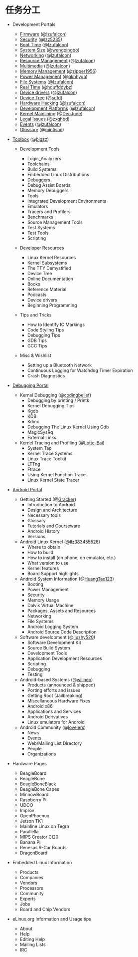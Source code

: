# 任务分工

* Development Portals

    * [Firmware](http://eLinux.org/Firmware) (@[lzufalcon])
    * [Security](http://elinux.org/Security) (@[lzz5235])
    * [Boot Time](http://elinux.org/Boot_Time) (@[lzufalcon])
    * [System Size](http://elinux.org/System_Size) (@[wengpingbo])
    * [Networking](http://elinux.org/Networking) (@[lzufalcon])
    * [Resource Management](http://elinux.org/Resource_Management) (@[lzufalcon])
    * [Multimedia](http://www.elinux.org/Multimedia) (@[lzufalcon]) 
    * [Memory Management](http://elinux.org/Memory_Management) (@[zipper1956])
    * [Power Management](http://www.elinux.org/Power_Management) (@[qkhhyga])
    * [File Systems](http://www.elinux.org/File_Systems) (@[lzufalcon])
    * [Real Time](http://www.elinux.org/Real_Time) (@[hduffddybz])
    * [Device drivers](http://www.elinux.org/Device_drivers) (@[lzufalcon])
    * [Device Tree](http://www.elinux.org/Device_Tree) (@[sdfd])
    * [Hardware Hacking](http://elinux.org/Hardware_Hacking) (@[lzufalcon])
    * [Development Platforms](http://elinux.org/Development_Platforms) (@[lzufalcon])
    * [Kernel Mainlining](http://elinux.org/Kernel_Mainlining) (@[DecJude])
    * [Legal Issues](http://www.elinux.org/Legal_Issues) (@[zxqhbd])
    * [Events](http://elinux.org/Events) (@[lzufalcon])
    * [Glossary](http://elinux.org/Glossary) (@[mintisan])

* [Toolbox](http://elinux.org/Toolbox) (@[bigzz])

    * Development Tools

        * Logic_Analyzers
        * Toolchains
        * Build Systems
        * Embedded Linux Distributions
        * Debuggers
        * Debug Assist Boards
        * Memory Debuggers
        * Tools
        * Integrated Development Environments
        * Emulators
        * Tracers and Profilers
        * Benchmarks
        * Source Management Tools
        * Test Systems
        * Test Tools
        * Scripting

    * Developer Resources

        * Linux Kernel Resources
        * Kernel Subsystems
        * The TTY Demystified
        * Device Tree
        * Online Documentation
        * Books
        * Reference Material
        * Podcasts
        * Device drivers
        * Beginning Programming

    * Tips and Tricks

        * How to Identify IC Markings
        * Code Styling Tips
        * Debugging Tips
        * GDB Tips
        * GCC Tips

    * Misc & Wishlist

        * Setting up a Bluetooth Network
        * Continuous Logging for Watchdog Timer Expiration
        * Crash Diagnostics

* [Debugging Portal](http://www.elinux.org/Debugging_Portal)
    * Kernel Debugging (@[codingbelief])
        * Debugging by printing / Printk
        * Kernel Debugging Tips
        * Kgdb
        * KDB
        * Kdmx
        * Debugging The Linux Kernel Using Gdb
        * MagicSysRq
        * External Links
    * Kernel Tracing and Profiling (@[Lotte-Bai])
        * System Tap
        * Kernel Trace Systems
        * Linux Trace Toolkit
        * LTTng
        * Ftrace
        * Using Kernel Function Trace
        * Linux Kernel State Tracer

* [Android Portal](http://elinux.org/Android_Portal)
    * Getting Started (@[Gracker])
        * Introduction to Android
        * Design and Architecture
        * Necessary tools
        * Glossary
        * Tutorials and Courseware
        * Android History
        * Versions
    * Android Linux Kernel (@[llz383455526])
        * Where to obtain
        * How to build
        * How to install (on phone, on emulator, etc.)
        * What version to use
        * Kernel features
        * Board Support highlights
    * Android System Information (@[HuangTao123])
        * Booting
        * Power Management
        * Security
        * Memory Usage
        * Dalvik Virtual Machine
        * Packages, Assets and Resources
        * Networking
        * File Systems
        * Android Logging System
        * Android Source Code Description
    * Software development (@[liuzhy520])
        * Software Development Kit
        * Source Build System
        * Development Tools
        * Application Development Resources
        * Scripting
        * Debugging
        * Testing
    * Android-based Systems (@[willneo])
        * Products (announced & shipped)
        * Porting efforts and issues
        * Getting Root (Jailbreaking)
        * Miscellaneous Hardware Fixes
        * Android x86
        * Applications and Services
        * Android Derivatives
        * Linux emulators for Android
    * Android Community (@[lovelers])
        * News
        * Events
        * Web/Mailing List Directory
        * People
        * Organizations

* Hardware Pages

    * BeagleBoard
    * BeagleBone
    * BeagleBoneBlack
    * BeagleBone Capes
    * MinnowBoard
    * Raspberry Pi
    * UDOO
    * Improv
    * OpenPhoenux
    * Jetson TK1
    * Mainline Linux on Tegra
    * Parallella
    * MIPS Creator CI20
    * Banana Pi
    * Renesas R-Car Boards
    * DragonBoard

* Embedded Linux Information

    * Products
    * Companies
    * Vendors
    * Processors
    * Community
    * Experts
    * Jobs
    * Board and Chip Vendors

* eLinux.org Information and Usage tips

    * About
    * Help
    * Editing Help
    * Mailing Lists
    * IRC

<!-- 参与者 -->

[lzufalcon]:https://github.com/lzufalcon
[zipper1956]:https://github.com/zipper1956
[codingbelief]:https://github.com/codingbelief
[huddy1985]:https://github.com/huddy1985
[sdfd]:https://github.com/sdfd
[bigzz]:https://github.com/bigzz
[csuhawk]:https://github.com/csuhawk
[zxqhbd]:https://github.com/zxqhbd
[qkhhyga]:https://github.com/qkhhyga
[Lotte-Bai]:https://github.com/Lotte-Bai
[hduffddybz]:https://github.com/hduffddybz
[lzz5235]:https://github.com/lzz5235
[JackyBai]:https://github.com/JackyBai
[wengpingbo]:https://github.com/wengpingbo
[mintisan]:https://github.com/mintisan
[meaaiiaa]:https://github.com/meaaiiaa
[willneo]:https://github.com/willneo
[HuangTao123]:https://github.com/HuangTao123
[liuzhy520]:https://github.com/liuzhy520
[apcwowo]:https://github.com/apcwowo
[Gracker]:https://github.com/Gracker
[lovelers]:https://github.com/lovelers
[llz383455526]:https://github.com/llz383455526
[DecJude]:https://github.com/DecJude
[ibrother]:https://github.com/ibrother
